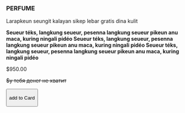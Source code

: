 <!DOCTYPE html>
<html lang="en">
<head>
    <link rel="stylesheet" href="https://cdnjs.cloudflare.com/ajax/libs/font-awesome/5.15.4/css/all.min.css" integrity="sha512-1ycn6IcaQQ40/MKBW2W4Rhis/DbILU74C1vSrLJxCq57o941Ym01SwNsOMqvEBFlcgUa6xLiPY/NS5R+E6ztJQ==" crossorigin="anonymous" referrerpolicy="no-referrer" />
    <link rel="stylesheet" href="staly.css">
    <meta charset="UTF-8">
    <meta http-equiv="X-UA-Compatible" content="IE=edge">
    <meta name="viewport" content="width=device-width, initial-scale=1.0">
    <title>Document</title>
</head>
<body>
    <section>
        <div class="qqqqqqqwerty" >
            <img class="image" src="/фото/image-product-desktop.jpg" alt="">
            <div class="wef">
                    <h3>PERFUME</h3>
                    <p class="rgn">
                        Larapkeun seungit kalayan sikep lebar gratis dina kulit
                    </p>
                    <p class="hhfg">
                        <b>
                        Seueur téks, langkung seueur, pesenna langkung seueur pikeun anu maca, kuring ningali pidéo
                        Seueur téks, langkung seueur, pesenna langkung seueur pikeun anu maca, kuring ningali pidéo
                        Seueur téks, langkung seueur, pesenna langkung seueur pikeun anu maca, kuring ningali pidéo
                    </b>
                    </p>
                    <p class="kulb">$950.00</p>
                    <p class="asxac"><s>$у тебя денег не хватит</s></p>
                    <button class="qfhttkkou">
                        <i class="fas fa-shopping-cart"></i> 
                       <p class="ldsmbsko">add to Card</p> 
                    </button>
            </div>
        </div>
    </section>
</body>
</html>
